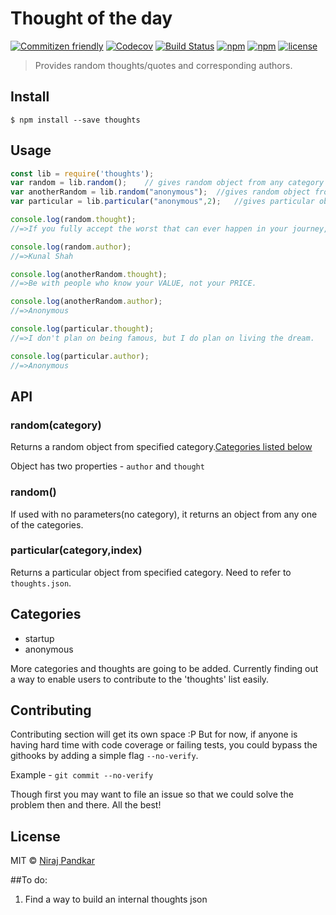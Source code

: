 # Thought of the day

[![Commitizen friendly](https://img.shields.io/badge/commitizen-friendly-brightgreen.svg)](http://commitizen.github.io/cz-cli/) [![Codecov](https://img.shields.io/codecov/c/github/nirajpandkar/thought-of-the-day.svg?maxAge=2592000)](https://codecov.io/gh/nirajpandkar/thought-of-the-day) [![Build Status](https://travis-ci.org/nirajpandkar/thought-of-the-day.svg?branch=master)](https://travis-ci.org/nirajpandkar/thought-of-the-day) [![npm](https://img.shields.io/npm/v/thoughts.svg)](https://www.npmjs.com/package/thoughts) [![npm](https://img.shields.io/npm/dt/thoughts.svg)](https://www.npmjs.com/package/thoughts) [![license](https://img.shields.io/github/license/nirajpandkar/thought-of-the-day.svg)]()

> Provides random thoughts/quotes and corresponding authors.

## Install

```
$ npm install --save thoughts
```
## Usage

```js
const lib = require('thoughts');
var random = lib.random();    // gives random object from any category
var anotherRandom = lib.random("anonymous");  //gives random object from specified category
var particular = lib.particular("anonymous",2);   //gives particular object from specified category

console.log(random.thought);
//=>If you fully accept the worst that can ever happen in your journey, fear won’t ever be an obstacle in starting-up.

console.log(random.author);
//=>Kunal Shah

console.log(anotherRandom.thought);
//=>Be with people who know your VALUE, not your PRICE.

console.log(anotherRandom.author);
//=>Anonymous

console.log(particular.thought);
//=>I don't plan on being famous, but I do plan on living the dream.

console.log(particular.author);
//=>Anonymous

```

## API

### random(category)
Returns a random object from specified category.[Categories listed below](#categories)

Object has two properties - ```author``` and ```thought```

### random()
If used with no parameters(no category), it returns an object from any one of the categories.

### particular(category,index)
Returns a particular object from specified category. Need to refer to ```thoughts.json```.

## Categories
* startup
* anonymous

More categories and thoughts are going to be added. Currently finding out a way to enable users to contribute to the 'thoughts' list easily.

## Contributing

Contributing section will get its own space :P But for now, if anyone is having hard time with code coverage or failing tests, you could bypass the githooks by adding a simple flag `--no-verify`. 

Example - 
`git commit --no-verify` 

Though first you may want to file an issue so that we could solve the problem then and there. All the best!

## License

MIT © [Niraj Pandkar](https://github.com/nirajpandkar)

##To do:

1. Find a way to build an internal thoughts json

